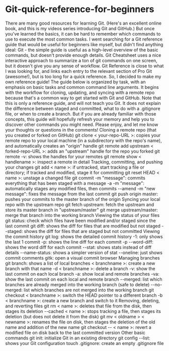 Git-quick-reference-for-beginners
=================================

There are many good resources for learning Git. (Here's an excellent online book, and this is my videos series introducing Git and GitHub.) But once you've learned the basics, it can be hard to remember which commands to use to execute the most common tasks.  I went searching for a Git reference guide that would be useful for beginners like myself, but didn't find anything ideal:  Git - the simple guide is useful as a high-level overview of the basic commands, but doesn't provide enough details. Git Cheatsheet uses a nice interactive approach to summarize a ton of git commands on one screen, but it doesn't give you any sense of workflow. Git Reference is close to what I was looking for, and links each entry to the relevant section of Pro Git (awesome!), but is too long for a quick reference. So, I decided to make my own reference guide!  The guide below is organized by task, with an emphasis on basic tasks and common command line arguments. It begins with the workflow for cloning, updating, and syncing with a remote repo because that's a common way to get started with Git and GitHub.  Note that this is only a reference guide, and will not teach you Git. It does not explain the difference between staged and committed, what to do with a .gitignore file, or when to create a branch. But if you are already familiar with those concepts, this guide will hopefully refresh your memory and help you to discover other commands you might need.  Please enjoy, and let me know your thoughts or questions in the comments!  Cloning a remote repo (that you created or forked on GitHub)  git clone &lt; your-repo-URL >: copies your remote repo to your local machine (in a subdirectory with the repo's name), and automatically creates an "origin" handle git remote add upstream &lt; forked-repo-URL >: adds an "upstream" handle for the repo you forked git remote -v: shows the handles for your remotes git remote show &lt; handlename >: inspect a remote in detail Tracking, committing, and pushing your changes  git add &lt; name >: if untracked, start tracking a file or directory; if tracked and modified, stage it for committing git reset HEAD &lt; name >: unstage a changed file git commit -m "message": commits everything that has been staged with a message -a -m "message": automatically stages any modified files, then commits --amend -m "new message": fixes the message from the last commit git push origin master: pushes your commits to the master branch of the origin Syncing your local repo with the upstream repo  git fetch upstream: fetch the upstream and store its master branch in "upstream/master" git merge upstream/master: merge that branch into the working branch Viewing the status of your files  git status: check which files have been modified and/or staged since the last commit git diff: shows the diff for files that are modified but not staged --staged: shows the diff for files that are staged but not committed Viewing the commit history  git log: shows the detailed commit history -1: only shows the last 1 commit -p: shows the line diff for each commit -p --word-diff: shows the word diff for each commit --stat: shows stats instead of diff details --name-status: shows a simpler version of stat --oneline: just shows commit comments gitk: open a visual commit browser Managing branches  git branch: shows a list of local branches &lt; branchname >: create a new branch with that name -d &lt; branchname >: delete a branch -v: show the last commit on each local branch -a: show local and remote branches -va: show the last commit on each local and remote branch --merged: list which branches are already merged into the working branch (safe to delete) --no-merged: list which branches are not merged into the working branch git checkout &lt; branchname >: switch the HEAD pointer to a different branch -b &lt; branchname >: create a new branch and switch to it Removing, deleting, and reverting files  git rm &lt; name >: deletes that file from the disk, then stages its deletion --cached &lt; name >: stops tracking a file, then stages its deletion (but does not delete it from the disk) git mv &lt; oldname > &lt; newname >: renames the file on disk, then stages the deletion of the old name and addition of the new name git checkout -- &lt; name >: revert a modified file on disk back to the last committed version Other basic commands  git init: initialize Git in an existing directory git config --list: shows your Git configuration touch .gitignore: create an empty .gitignore file
